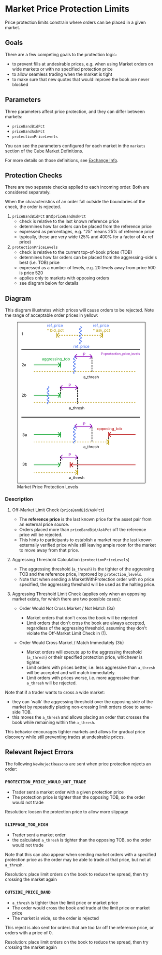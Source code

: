 # Market Price Protection Limits

Price protection limits constrain where orders can be placed in a given market.

## Goals

There are a few competing goals to the protection logic:
- to prevent fills at undesirable prices, e.g. when using Market orders on wide markets or with no specified protection price
- to allow seamless trading when the market is tight
- to make sure that new quotes that would improve the book are never blocked

## Parameters

Three parameters affect price protection, and they can differ between markets:
- `priceBandBidPct`
- `priceBandAskPct`
- `protectionPriceLevels`

You can see the parameters configured for each market in the `markets` section of
the [Cube Market Definitions](https://api.cube.exchange/ir/v0/markets/).

For more details on those definitions, see [Exchange Info](/exchange-info.md).

## Protection Checks

There are two separate checks applied to each incoming order.  Both are considered separately.

When the characteristics of an order fall outside the boundaries of the check,
the order is rejected.

1. `priceBandBidPct` and`priceBandAskPct`
    - check is relative to the last known reference price
    - determines how far orders can be placed from the reference price
    - expressed as percentages, e.g. "25" means 25% of reference price
    - typically, these are very wide (25% and 400% for a factor of 4x ref price)
2. `protectionPriceLevels`
    - check is relative to the current top-of-book prices (TOB)
    - determines how far orders can be placed from the aggressing-side's best (i.e. TOB) price
    - expressed as a number of levels, e.g. 20 levels away from price 500 is price 520
    - applies only to markets with opposing orders
    - see diagram below for details

## Diagram

This diagram illustrates which prices will cause orders to be rejected.
Note the range of acceptable order prices in yellow:

<figure>
  <picture>
    <img
      src="/images/protection_price_levels_diagram.svg"
      alt="Diagram showing where market price protections apply"
    />
  </picture>
  <figcaption>Market Price Protection Levels</figcaption>
</figure>

### Description

1. Off-Market Limit Check (`priceBandBid/AskPct`)
    * The **reference price** is the last known price for the asset pair from an external price source.
    * Orders placed more than `priceBandBid/AskPct` off the reference price will be rejected.
    * This hints to participants to establish a market near the last known externally verified price
while still leaving ample room for the market to move away from that price.

2. Aggressing Threshold Calculation (`protectionPriceLevels`)
    * The aggressing threshold (`a_thresh`) is the tighter of the aggressing TOB and the reference price, improved by `protection_levels`.
    * Note that when sending a MarketWithProtection order with no price specified, the aggressing threshold will be used as the halting price.

3. Aggressing Threshold Limit Check (applies only when an opposing market exists, for which there are two possible cases):
    * Order Would Not Cross Market / Not Match (3a)
        * Market orders that don't cross the book will be rejected
        * Limit orders that don't cross the book are always accepted, regardless of the aggressing threshold, assuming they don't violate the Off-Market Limit Check in (1).

    * Order Would Cross Market / Match Immediately (3b)
        * Market orders will execute up to the aggressing threshold (`a_thresh`) or their specified protection price, whichever is tighter.
        * Limit orders with prices better, i.e. less aggressive than `a_thresh` will be accepted and will match immediately.
        * Limit orders with prices worse, i.e. more aggressive than `a_thresh` will be rejected.

Note that if a trader wants to cross a wide market:
- they can 'walk' the aggressing threshold over the opposing side of the market by repeatedly placing non-crossing limit orders close to same-side TOB.
- this moves the `a_thresh` and allows placing an order that crosses the book while remaining within the `a_thresh`.

This behavior encourages tighter markets and allows for gradual price discovery while still preventing trades at undesirable prices.

## Relevant Reject Errors

The following `NewRejectReason`s are sent when price protection rejects an order:

### `PROTECTION_PRICE_WOULD_NOT_TRADE`
- Trader sent a market order with a given protection price
- The protection price is tighter than the opposing TOB, so the order would not trade

Resolution: loosen the protection price to allow more slippage

### `SLIPPAGE_TOO_HIGH`
- Trader sent a market order
- the calculated `a_thresh` is tighter than the opposing TOB, so the order would not trade

Note that this can also appear when sending market orders with a specified protection price
as the order may be able to trade at that price, but not at `a_thresh`.

Resolution: place limit orders on the book to reduce the spread, then try crossing the market again

### `OUTSIDE_PRICE_BAND`
- `a_thresh` is tighter than the limit price or market price
- The order would cross the book and trade at the limit price or market price
- The market is wide, so the order is rejected

This reject is also sent for orders that are too far off the reference price,
or orders with a price of 0.

Resolution: place limit orders on the book to reduce the spread, then try crossing the market again
